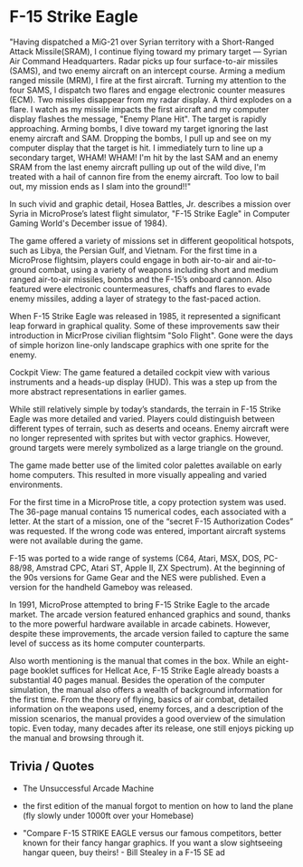 # F-15 Strike Eagle
"Having dispatched a MiG-21 over Syrian territory with a Short-Ranged Attack Missile(SRAM), I continue flying toward my primary target — Syrian Air Command Headquarters. Radar picks up four surface-to-air missiles (SAMS), and two enemy aircraft on an intercept course. Arming a medium ranged missile (MRM), I fire at the first aircraft. Turning my attention to the four SAMS, I dispatch two flares and engage electronic counter measures (ECM). Two missiles disappear from my radar display. A third explodes on a flare. I watch as my missile impacts the first aircraft and my computer display flashes the message,
"Enemy Plane Hit". The target is rapidly approaching. Arming bombs, I dive toward my target ignoring the last enemy aircraft and SAM. Dropping the bombs, I pull up and see on my computer display that the target is hit. I immediately turn to line up a secondary target, WHAM! WHAM! I'm hit by the last
SAM and an enemy SRAM from the last enemy aircraft pulling up out of the wild dive, I'm treated with a hail of cannon fire from the enemy aircraft. Too low to bail out, my mission ends as I slam into the ground!!"

In such vivid and graphic detail, Hosea Battles, Jr. describes a mission over Syria in MicroProse’s latest flight simulator, "F-15 Strike Eagle" in Computer Gaming World's December issue of 1984).

The game offered a variety of missions set in different geopolitical hotspots, such as Libya, the Persian Gulf, and Vietnam. 
For the first time in a MicroProse flightsim, players could engage in both air-to-air and air-to-ground combat, using a variety of weapons including short and medium ranged air-to-air missiles, bombs and the F-15’s onboard cannon. 
Also featured were electronic countermeasures, chaffs and flares to evade enemy missiles, adding a layer of strategy to the fast-paced action.

When F-15 Strike Eagle was released in 1985, it represented a significant leap forward in graphical quality. Some of these improvements saw their introduction in MicrProse civilian flightsim "Solo Flight". Gone were the days of simple horizon line-only landscape graphics with one sprite for the enemy.

Cockpit View: 
The game featured a detailed cockpit view with various instruments and a heads-up display (HUD). This was a step up from the more abstract representations in earlier games.

While still relatively simple by today’s standards, the terrain in F-15 Strike Eagle was more detailed and varied. Players could distinguish between different types of terrain, such as deserts and oceans. Enemy aircraft were no longer represented with sprites but with vector graphics. However, ground targets were merely symbolized as a large triangle on the ground.

The game made better use of the limited color palettes available on early home computers. This resulted in more visually appealing and varied environments.

For the first time in a MicroProse title, a copy protection system was used. The 36-page manual contains 15 numerical codes, each associated with a letter. At the start of a mission, one of the “secret F-15 Authorization Codes” was requested. If the wrong code was entered, important aircraft systems were not available during the game.

F-15 was ported to a wide range of systems (C64, Atari, MSX, DOS, PC-88/98, Amstrad CPC, Atari ST, Apple II, ZX Spectrum). At the beginning of the 90s versions for Game Gear and the NES were published. Even a version for the handheld Gameboy was released.

In 1991, MicroProse attempted to bring F-15 Strike Eagle to the arcade market. The arcade version featured enhanced graphics and sound, thanks to the more powerful hardware available in arcade cabinets. However, despite these improvements, the arcade version failed to capture the same level of success as its home computer counterparts.

Also worth mentioning is the manual that comes in the box. While an eight-page booklet suffices for Hellcat Ace, F-15 Strike Eagle already boasts a substantial 40 pages manual. Besides the operation of the computer simulation, the manual also offers a wealth of background information for the first time. From the theory of flying, basics of air combat, detailed information on the weapons used, enemy forces, and a description of the mission scenarios, the manual provides a good overview of the simulation topic. Even today, many decades after its release, one still enjoys picking up the manual and browsing through it.

## Trivia / Quotes
* The Unsuccessful Arcade Machine
	
* the first edition of the manual forgot to mention on how to land the plane (fly slowly under 1000ft over your Homebase)
* "Compare F-15 STRIKE EAGLE versus our famous competitors,
better known for their fancy hangar graphics. If you want a slow sightseeing hangar queen, buy theirs! - Bill Stealey in a F-15 SE ad 